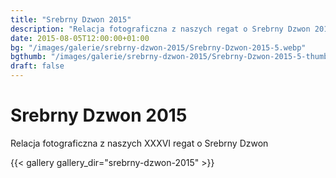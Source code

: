 ```yaml
---
title: "Srebrny Dzwon 2015"
description: "Relacja fotograficzna z naszych regat o Srebrny Dzwon 2015"
date: 2015-08-05T12:00:00+01:00
bg: "/images/galerie/srebrny-dzwon-2015/Srebrny-Dzwon-2015-5.webp"
bgthumb: "/images/galerie/srebrny-dzwon-2015/Srebrny-Dzwon-2015-5-thumb.webp"
draft: false
---
```


# Srebrny Dzwon 2015

Relacja fotograficzna z naszych XXXVI regat o Srebrny Dzwon


{{< gallery gallery_dir="srebrny-dzwon-2015" >}}
